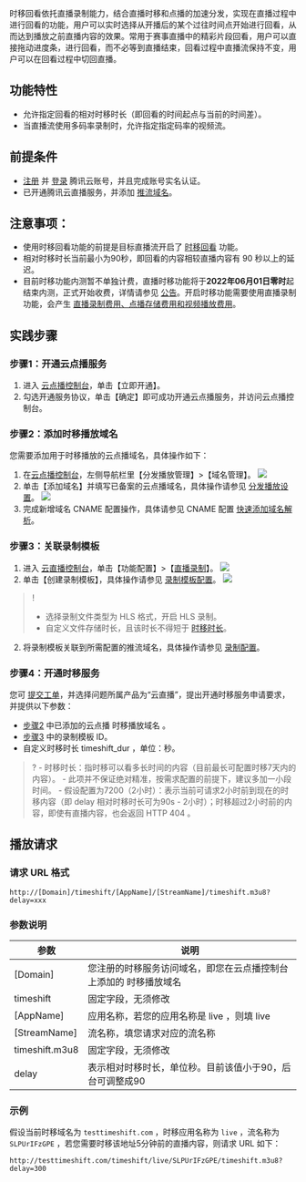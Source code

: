 时移回看依托直播录制能力，结合直播时移和点播的加速分发，实现在直播过程中进行回看的功能，用户可以实时选择从开播后的某个过往时间点开始进行回看，从而达到播放之前直播内容的效果。常用于赛事直播中的精彩片段回看，用户可以直接拖动进度条，进行回看，而不必等到直播结束，回看过程中直播流保持不变，用户可以在回看过程中切回直播。

## 功能特性
- 允许指定回看的相对时移时长（即回看的时间起点与当前的时间差）。
- 当直播流使用多码率录制时，允许指定指定码率的视频流。

## 前提条件
- [注册](https://cloud.tencent.com/register?&s_url=https%3A%2F%2Fcloud.tencent.com%2F) 并 [登录](https://cloud.tencent.com/login?s_url=https%3A%2F%2Fcloud.tencent.com%2F) 腾讯云账号，并且完成账号实名认证。
- 已开通腾讯云直播服务，并添加 [推流域名](https://cloud.tencent.com/document/product/267/20381)。

## 注意事项：
- 使用时移回看功能的前提是目标直播流开启了 [时移回看](#time) 功能。
- 相对时移时长当前最小为90秒，即回看的内容相较直播内容有 90 秒以上的延迟。
- 目前时移功能内测暂不单独计费，直播时移功能将于**2022年06月01日零时**起结束内测，正式开始收费，详情请参见 [公告](https://cloud.tencent.com/document/product/267/73074)。开启时移功能需要使用直播录制功能，会产生 [直播录制费用、点播存储费用和视频播放费用](https://cloud.tencent.com/document/product/266/2838)。

## 实践步骤
### 步骤1：开通云点播服务[](id:step1)
1. 进入 [云点播控制台](https://console.cloud.tencent.com/vod/overview)，单击【立即开通】。
2. 勾选开通服务协议，单击【确定】即可成功开通云点播服务，并访问云点播控制台。


### 步骤2：添加时移播放域名[](id:step2)
您需要添加用于时移播放的云点播域名，具体操作如下：
1. 在[云点播控制台](https://console.cloud.tencent.com/vod/overview)，左侧导航栏里【分发播放管理】>【域名管理】。
![](https://main.qcloudimg.com/raw/a945065b6369de2dbc3b6acdd54ee187.png)
2. 单击【添加域名】并填写已备案的云点播域名，具体操作请参见 [分发播放设置](https://cloud.tencent.com/document/product/266/33371)。
![](https://main.qcloudimg.com/raw/8c889bf37db61b99e6558c79d76cf35a.png)
3. 完成新增域名 CNAME 配置操作，具体请参见 CNAME 配置 [快速添加域名解析](https://cloud.tencent.com/document/product/302/3446)。

### 步骤3：关联录制模板[](id:step3)
1. 进入 [云直播控制台](https://console.cloud.tencent.com/live/config/record)，单击【功能配置】>【[直播录制](https://console.cloud.tencent.com/live/config/record)】。
![](https://main.qcloudimg.com/raw/86b879c221d7ab8cafae1ca479898d1a.png)
2. 单击【创建录制模板】，具体操作请参见 [录制模板配置](https://cloud.tencent.com/document/product/267/20384)。
![](https://main.qcloudimg.com/raw/4da5fd6ac81582b8cc87e572b5e65602.png)
>!
>- 选择录制文件类型为 HLS 格式，开启 HLS 录制。
>- 自定义文件存储时长，且该时长不得短于 [时移时长](https://cloud.tencent.com/document/product/267/32742#step4)。
2. 将录制模板关联到所需配置的推流域名，具体操作请参见 [录制配置](https://cloud.tencent.com/document/product/267/35251)。

### 步骤4：开通时移服务[](id:time)
您可 [提交工单](https://console.cloud.tencent.com/workorder/category?level1_id=29&level2_id=39&source=0&data_title=%E4%BA%91%E7%9B%B4%E6%92%AD%20%20CSS&step=1)，并选择问题所属产品为“云直播”，提出开通时移服务申请要求，并提供以下参数：
- [步骤2](#step2) 中已添加的云点播 时移播放域名 。
- [步骤3](#step3) 中的录制模板 ID。
- 自定义时移时长 timeshift_dur ，单位：秒。
>?
	- 时移时长：指时移可以看多长时间的内容（目前最长可配置时移7天内的内容）。
	- 此项并不保证绝对精准，按需求配置的前提下，建议多加一小段时间。
	- 假设配置为7200（2小时）：表示当前可请求2小时前到现在的时移内容（即 delay 相对时移时长可为90s - 2小时）；时移超过2小时前的内容，即使有直播内容，也会返回 HTTP 404 。

## 播放请求
### 请求 URL 格式
```
http://[Domain]/timeshift/[AppName]/[StreamName]/timeshift.m3u8?delay=xxx
```

### 参数说明
| 参数 | 说明 | 
|---------|---------|
| [Domain] | 您注册的时移服务访问域名，即您在云点播控制台上添加的 时移播放域名 |
| timeshift | 固定字段，无须修改|
| [AppName] | 应用名称，若您的应用名称是 live ，则填 live|
| [StreamName]	 | 流名称，填您请求对应的流名称|
| timeshift.m3u8	 | 固定字段，无须修改|
| delay | 表示相对时移时长，单位秒。目前该值小于90，后台可调整成90|

### 示例
假设当前时移域名为 `testtimeshift.com` ，时移应用名称为 `live` ，流名称为 `SLPUrIFzGPE` ，若您需要时移该地址5分钟前的直播内容，则请求 URL 如下：

`http://testtimeshift.com/timeshift/live/SLPUrIFzGPE/timeshift.m3u8?delay=300`
